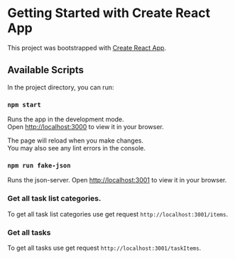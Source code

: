# Getting Started with Create React App

This project was bootstrapped with [Create React App](https://github.com/facebook/create-react-app).

## Available Scripts

In the project directory, you can run:

### `npm start`

Runs the app in the development mode.\
Open [http://localhost:3000](http://localhost:3000) to view it in your browser.

The page will reload when you make changes.\
You may also see any lint errors in the console.

### `npm run fake-json`

Runs the json-server.
Open [http://localhost:3001](http://localhost:3001) to view it in your browser.

### Get all task list categories.
To get all task list categories use get request `http://localhost:3001/items`.


### Get all tasks
To get all tasks use get request `http://localhost:3001/taskItems`.




